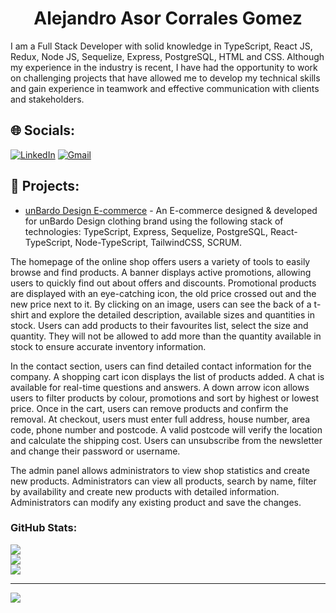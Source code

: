 <h1 align="center">Alejandro Asor Corrales Gomez</h1>

I am a Full Stack Developer with solid knowledge in TypeScript, React JS, Redux, Node JS, Sequelize, Express, PostgreSQL, HTML and CSS. Although my experience in the industry is recent, I have had the opportunity to work on challenging projects that have allowed me to develop my technical skills and gain experience in teamwork and effective communication with clients and stakeholders.

## 🌐 Socials:
[![LinkedIn](https://img.shields.io/badge/LinkedIn-%230077B5.svg?style=for-the-badge&logo=linkedin&logoColor=white)](https://www.linkedin.com/in/aacg/) 
[![Gmail](https://img.shields.io/badge/Gmail-D14836?style=for-the-badge&logo=gmail&logoColor=white)](mailto:alejandroasor@corralesgomez.com)

## 🔨 Projects:
- [unBardo Design E-commerce](https://unbardodesign-front.vercel.app/) - An E-commerce designed & developed for unBardo Design clothing brand using the following stack of technologies: TypeScript, Express, Sequelize, PostgreSQL, React-TypeScript, Node-TypeScript, TailwindCSS, SCRUM.

The homepage of the online shop offers users a variety of tools to easily browse and find products. A banner displays active promotions, allowing users to quickly find out about offers and discounts. Promotional products are displayed with an eye-catching icon, the old price crossed out and the new price next to it. By clicking on an image, users can see the back of a t-shirt and explore the detailed description, available sizes and quantities in stock. Users can add products to their favourites list, select the size and quantity. They will not be allowed to add more than the quantity available in stock to ensure accurate inventory information.

In the contact section, users can find detailed contact information for the company. A shopping cart icon displays the list of products added. A chat is available for real-time questions and answers. A down arrow icon allows users to filter products by colour, promotions and sort by highest or lowest price. Once in the cart, users can remove products and confirm the removal. At checkout, users must enter full address, house number, area code, phone number and postcode. A valid postcode will verify the location and calculate the shipping cost. Users can unsubscribe from the newsletter and change their password or username.

The admin panel allows administrators to view shop statistics and create new products. Administrators can view all products, search by name, filter by availability and create new products with detailed information. Administrators can modify any existing product and save the changes.

### GitHub Stats:

![](https://github-readme-stats.vercel.app/api?username=AlejandroAsor&theme=dark&hide_border=false&include_all_commits=true&count_private=true)<br/>
![](https://github-readme-streak-stats.herokuapp.com/?user=AlejandroAsor&theme=dark&hide_border=false)<br/>
![](https://github-readme-stats.vercel.app/api/top-langs/?username=AlejandroAsor&theme=dark&hide_border=false&include_all_commits=true&count_private=true&layout=compact)

---
[![](https://visitcount.itsvg.in/api?id=AlejandroAsor&icon=0&color=0)](https://visitcount.itsvg.in)

<!-- Proudly created with GPRM ( https://gprm.itsvg.in ) -->
